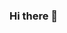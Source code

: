 ### Hi there 👋

<!--
**Jaeden-T/Jaeden-T** is a ✨ _special_ ✨ repository because its `README.md` (this file) appears on your GitHub profile.

I am currently a IGCSE Student taking Visual Art, ICT, PE, Mandarin as my choosen subjects. I hope to take a cybersecurity course after i graduate. 
